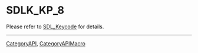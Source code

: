 # SDLK_KP_8

Please refer to [SDL_Keycode](SDL_Keycode) for details.

----
[CategoryAPI](CategoryAPI), [CategoryAPIMacro](CategoryAPIMacro)

